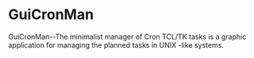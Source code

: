 # GuiCronMan
GuiCronMan--The minimalist manager of Cron TCL/TK tasks is a graphic application for managing the planned tasks in UNIX -like systems.
